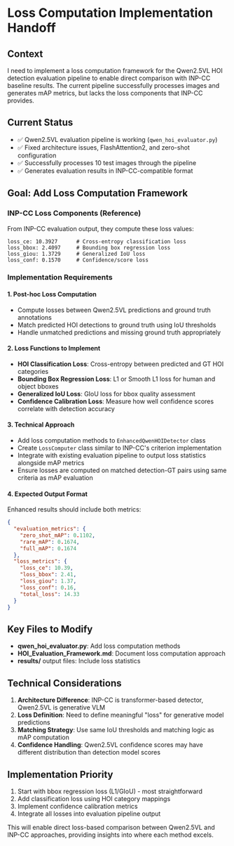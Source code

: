 # Loss Computation Implementation Handoff

## Context
I need to implement a loss computation framework for the Qwen2.5VL HOI detection evaluation pipeline to enable direct comparison with INP-CC baseline results. The current pipeline successfully processes images and generates mAP metrics, but lacks the loss components that INP-CC provides.

## Current Status
- ✅ Qwen2.5VL evaluation pipeline is working (`qwen_hoi_evaluator.py`)
- ✅ Fixed architecture issues, FlashAttention2, and zero-shot configuration
- ✅ Successfully processes 10 test images through the pipeline
- ✅ Generates evaluation results in INP-CC-compatible format

## Goal: Add Loss Computation Framework

### INP-CC Loss Components (Reference)
From INP-CC evaluation output, they compute these loss values:
```
loss_ce: 10.3927      # Cross-entropy classification loss
loss_bbox: 2.4097     # Bounding box regression loss  
loss_giou: 1.3729     # Generalized IoU loss
loss_conf: 0.1570     # Confidence/score loss
```

### Implementation Requirements

#### 1. Post-hoc Loss Computation
- Compute losses between Qwen2.5VL predictions and ground truth annotations
- Match predicted HOI detections to ground truth using IoU thresholds
- Handle unmatched predictions and missing ground truth appropriately

#### 2. Loss Functions to Implement
- **HOI Classification Loss**: Cross-entropy between predicted and GT HOI categories
- **Bounding Box Regression Loss**: L1 or Smooth L1 loss for human and object bboxes  
- **Generalized IoU Loss**: GIoU loss for bbox quality assessment
- **Confidence Calibration Loss**: Measure how well confidence scores correlate with detection accuracy

#### 3. Technical Approach
- Add loss computation methods to `EnhancedQwenHOIDetector` class
- Create `LossComputer` class similar to INP-CC's criterion implementation
- Integrate with existing evaluation pipeline to output loss statistics alongside mAP metrics
- Ensure losses are computed on matched detection-GT pairs using same criteria as mAP evaluation

#### 4. Expected Output Format
Enhanced results should include both metrics:
```json
{
  "evaluation_metrics": {
    "zero_shot_mAP": 0.1102,
    "rare_mAP": 0.1674, 
    "full_mAP": 0.1674
  },
  "loss_metrics": {
    "loss_ce": 10.39,
    "loss_bbox": 2.41,
    "loss_giou": 1.37,
    "loss_conf": 0.16,
    "total_loss": 14.33
  }
}
```

## Key Files to Modify
- **qwen_hoi_evaluator.py**: Add loss computation methods
- **HOI_Evaluation_Framework.md**: Document loss computation approach
- **results/** output files: Include loss statistics

## Technical Considerations
1. **Architecture Difference**: INP-CC is transformer-based detector, Qwen2.5VL is generative VLM
2. **Loss Definition**: Need to define meaningful "loss" for generative model predictions
3. **Matching Strategy**: Use same IoU thresholds and matching logic as mAP computation
4. **Confidence Handling**: Qwen2.5VL confidence scores may have different distribution than detection model scores

## Implementation Priority
1. Start with bbox regression loss (L1/GIoU) - most straightforward
2. Add classification loss using HOI category mappings
3. Implement confidence calibration metrics
4. Integrate all losses into evaluation pipeline output

This will enable direct loss-based comparison between Qwen2.5VL and INP-CC approaches, providing insights into where each method excels.